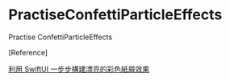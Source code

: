 # PractiseConfettiParticleEffects
 
 Practise ConfettiParticleEffects
 
 [Reference]
 
 [利用 SwiftUI 一步步構建漂亮的彩色紙屑效果](https://www.appcoda.com.tw/swiftui-confetti-particle/)
 
